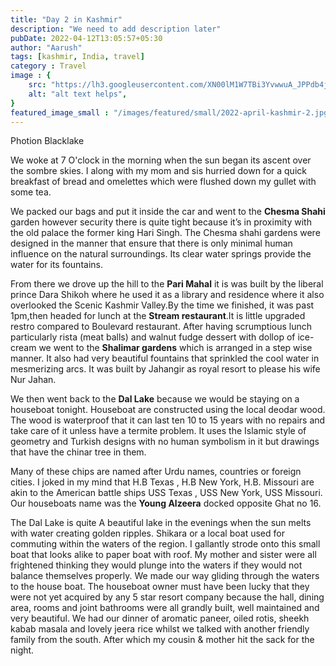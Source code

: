 ```yaml
---
title: "Day 2 in Kashmir"
description: "We need to add description later"
pubDate: 2022-04-12T13:05:57+05:30
author: "Aarush"
tags: [kashmir, India, travel]
category : Travel
image : {
    src: "https://lh3.googleusercontent.com/XN00lM1W7TBi3YvwwuA_JPPdb4jzaIb4Mek7T3HIkY1utEn5C7q5OytANtmm1i-qNvyY2JWMROpVSYxi8l-6r934AN2DtDem7Lhzu0dJVdvNltDh242alArngdvi7MxjqwCYyiS6psU",
    alt: "alt text helps",
}
featured_image_small : "/images/featured/small/2022-april-kashmir-2.jpg"
---
```

Photion Blacklake


We woke at 7 O'clock in the morning when the sun began its ascent over the sombre skies. I along with my mom and sis hurried down for a quick breakfast of bread and omelettes which were flushed down my gullet with some tea. 

We packed our bags and put it inside the car and went to the **Chesma Shahi** garden however security there is quite tight because it’s in proximity with the old palace the former king Hari Singh. The Chesma shahi gardens were designed in the manner that ensure that there is only minimal human influence on the natural surroundings. Its clear water springs provide the water for its fountains. 

From there we drove up the hill to the **Pari Mahal** it is was built by the liberal prince Dara Shikoh where he used it as a library and residence where it also overlooked the Scenic Kashmir Valley.By the time we finished, it was past 1pm,then headed for lunch at the **Stream restaurant**.It is little upgraded restro compared to Boulevard restaurant.  After having scrumptious lunch particularly rista (meat balls) and walnut fudge dessert with dollop of ice-cream we went to the **Shalimar gardens** which is arranged in  a step wise manner. It also had very beautiful fountains that sprinkled the cool water in mesmerizing arcs. It was built by Jahangir as royal resort to please his wife Nur Jahan. 

We then went  back to the **Dal Lake** because we would be staying on a houseboat  tonight. Houseboat are constructed using the local deodar wood. The wood is waterproof that it can last ten 10 to 15 years with no repairs and take care of it unless have a termite problem. It uses the Islamic style of geometry and Turkish designs with no human symbolism in it but drawings that have the chinar tree in them. 

Many of these chips are named after Urdu names, countries or foreign cities. I joked in my mind that H.B Texas , H.B New York, H.B. Missouri are akin to the American battle ships  USS Texas , USS New York, USS Missouri. Our houseboats name was the **Young Alzeera** docked opposite Ghat no 16. 

The Dal Lake is quite A beautiful lake in the evenings when the sun melts with water creating golden ripples. Shikara or a local boat used for commuting within the waters of the region. I gallantly strode onto this small boat that looks alike to paper boat with roof. My mother and sister were all frightened thinking they would plunge into the waters if they would not balance themselves properly. We made our way gliding through the waters to the house boat. The houseboat owner must have been lucky that they were not  yet acquired by any 5 star resort company because the hall, dining area, rooms and joint bathrooms were all grandly built, well maintained and very beautiful. We had our dinner of aromatic paneer, oiled rotis, sheekh kabab masala and lovely jeera rice whilst we talked with another friendly family from the south. After which my cousin & mother hit the sack for the night.


